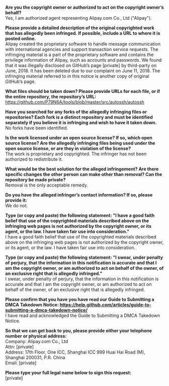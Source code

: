 **Are you the copyright owner or authorized to act on the copyright owner’s behalf?**   
Yes, I am authorized agent representing Alipay.com Co., Ltd ("Alipay").  
  
**Please provide a detailed description of the original copyrighted work that has allegedly been infringed. If possible, include a URL to where it is posted online.**   
Alipay created the proprietary software to handle message communication with international agencies and support transaction service requests. The infringing material is a part of the proprietary software and contains the privilege information of Alipay, such as accounts and passwords. We found that it was illegally disclosed on GitHub’s page [private] by third-party on June, 2018. It has been deleted due to our complaint on June 11, 2018. The infringing material referred to in this notice is another copy of original GitHub’s page.  
  
**What files should be taken down? Please provide URLs for each file, or if the entire repository, the repository’s URL:**   
https://github.com/P79N6A/tools/blob/master/src/autossh/autossh  
  
**Have you searched for any forks of the allegedly infringing files or repositories? Each fork is a distinct repository and must be identified separately if you believe it is infringing and wish to have it taken down.**   
No forks have been identified.  
  
**Is the work licensed under an open source license? If so, which open source license? Are the allegedly infringing files being used under the open source license, or are they in violation of the license?**   
The work is proprietary and copyrighted. The infringer has not been authorized to redistribute it.  
  
**What would be the best solution for the alleged infringement? Are there specific changes the other person can make other than removal? Can the repository be made private?**   
Removal is the only acceptable remedy.  
  
**Do you have the alleged infringer’s contact information? If so, please provide it:**   
We do not.  
  
**Type (or copy and paste) the following statement: "I have a good faith belief that use of the copyrighted materials described above on the infringing web pages is not authorized by the copyright owner, or its agent, or the law. I have taken fair use into consideration."**   
I have a good faith belief that use of the copyrighted materials described above on the infringing web pages is not authorized by the copyright owner, or its agent, or the law. I have taken fair use into consideration.  
  
**Type (or copy and paste) the following statement: "I swear, under penalty of perjury, that the information in this notification is accurate and that I am the copyright owner, or am authorized to act on behalf of the owner, of an exclusive right that is allegedly infringed."**   
I swear, under penalty of perjury, that the information in this notification is accurate and that I am the copyright owner, or am authorized to act on behalf of the owner, of an exclusive right that is allegedly infringed.  
  
**Please confirm that you have you have read our Guide to Submitting a DMCA Takedown Notice: https://help.github.com/articles/guide-to-submitting-a-dmca-takedown-notice/**   
I have read and acknowledged the Guide to Submitting a DMCA Takedown Notice.  
  
**So that we can get back to you, please provide either your telephone number or physical address:**   
Company: Alipay.com Co., Ltd   
Attn: [private]   
Address: 17th Floor, One ICC, Shanghai ICC 999 Huai Hai Road (M),   
Shanghai 200031, P.R. China   
Email: [private]  
  
**Please type your full legal name below to sign this request:**   
[private]  
